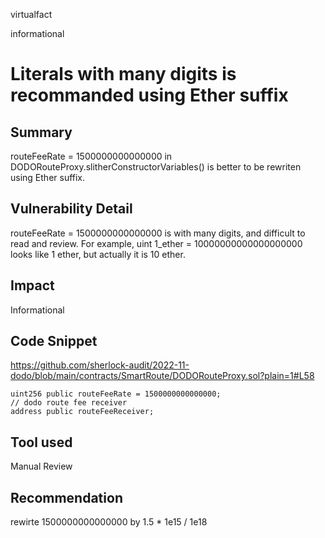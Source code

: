 virtualfact

informational

# Literals with many digits is recommanded using Ether suffix

## Summary
routeFeeRate = 1500000000000000 in DODORouteProxy.slitherConstructorVariables() is better to be rewriten using Ether suffix.

## Vulnerability Detail
routeFeeRate = 1500000000000000 is with many digits, and difficult to read and review.  For example, uint 1_ether = 10000000000000000000 looks like 1 ether, but actually it is 10 ether.

## Impact
Informational

## Code Snippet
https://github.com/sherlock-audit/2022-11-dodo/blob/main/contracts/SmartRoute/DODORouteProxy.sol?plain=1#L58

    uint256 public routeFeeRate = 1500000000000000; 
    // dodo route fee receiver
    address public routeFeeReceiver;

## Tool used
Manual Review

## Recommendation
rewirte 1500000000000000 by 1.5 * 1e15 / 1e18